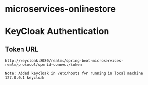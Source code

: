 # microservices-onlinestore

# KeyCloak Authentication

## Token URL
```
http://keycloak:8080/realms/spring-boot-microservices-realm/protocol/openid-connect/token
```
```
Note: Added keycloak in /etc/hosts for running in local machine
127.0.0.1 keycloak
```